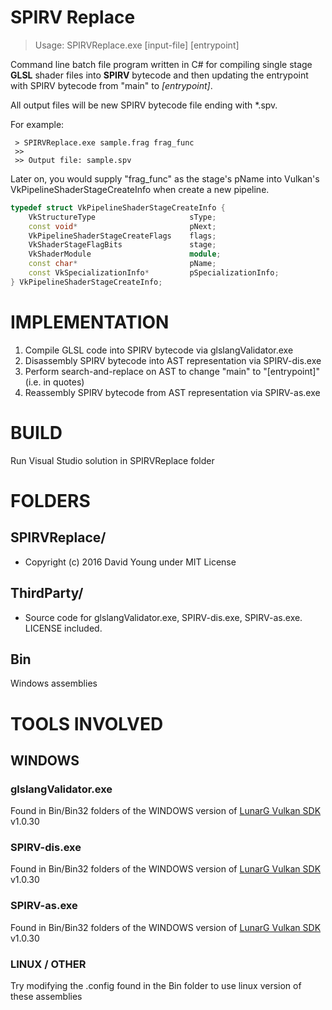 # SPIRV Replace

 > Usage: SPIRVReplace.exe [input-file] [entrypoint]
 
Command line batch file program written in C# for compiling single stage **GLSL** shader files into **SPIRV** bytecode and
 then updating the entrypoint with SPIRV bytecode from "main" to *[entrypoint]*. 
 
 All output files will be new SPIRV bytecode file ending with *.spv.

 For example:
````
 > SPIRVReplace.exe sample.frag frag_func
 >> 
 >> Output file: sample.spv
````

Later on, you would supply "frag_func" as the stage's pName into Vulkan's VkPipelineShaderStageCreateInfo when create a new pipeline.

~~~~ C++
typedef struct VkPipelineShaderStageCreateInfo {
    VkStructureType                     sType;
    const void*                         pNext;
    VkPipelineShaderStageCreateFlags    flags;
    VkShaderStageFlagBits               stage;
    VkShaderModule                      module;
    const char*                         pName;
    const VkSpecializationInfo*         pSpecializationInfo;
} VkPipelineShaderStageCreateInfo;
~~~~

# IMPLEMENTATION
1. Compile GLSL code into SPIRV bytecode via glslangValidator.exe 
2. Disassembly SPIRV bytecode into AST representation via SPIRV-dis.exe
3. Perform search-and-replace on AST to change "main" to "[entrypoint]" (i.e. in quotes)
4. Reassembly SPIRV bytecode from AST representation via SPIRV-as.exe 

# BUILD 

Run Visual Studio solution in SPIRVReplace folder

# FOLDERS 
## SPIRVReplace/
 - Copyright (c) 2016 David Young under MIT License

## ThirdParty/ 
 - Source code for glslangValidator.exe, SPIRV-dis.exe, SPIRV-as.exe. LICENSE included.

## Bin 
Windows assemblies 

# TOOLS INVOLVED 
## WINDOWS 
### glslangValidator.exe   
Found in Bin/Bin32 folders of the WINDOWS version of [LunarG Vulkan SDK](https://vulkan.lunarg.com/sdk/home#windows) v1.0.30 
### SPIRV-dis.exe
Found in Bin/Bin32 folders of the WINDOWS version of [LunarG Vulkan SDK](https://vulkan.lunarg.com/sdk/home#windows) v1.0.30 
### SPIRV-as.exe
Found in Bin/Bin32 folders of the WINDOWS version of [LunarG Vulkan SDK](https://vulkan.lunarg.com/sdk/home#windows) v1.0.30  

### LINUX / OTHER 
Try modifying the .config found in the Bin folder to use linux version of these assemblies 


